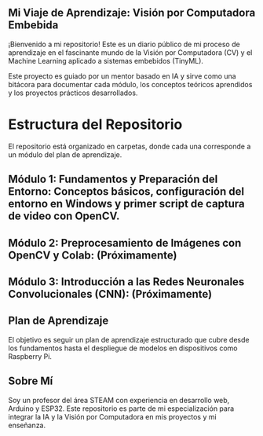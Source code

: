 ## Mi Viaje de Aprendizaje: Visión por Computadora Embebida
¡Bienvenido a mi repositorio! Este es un diario público de mi proceso de aprendizaje en el fascinante mundo de la Visión por Computadora (CV) y el Machine Learning aplicado a sistemas embebidos (TinyML).

Este proyecto es guiado por un mentor basado en IA y sirve como una bitácora para documentar cada módulo, los conceptos teóricos aprendidos y los proyectos prácticos desarrollados.

# Estructura del Repositorio
El repositorio está organizado en carpetas, donde cada una corresponde a un módulo del plan de aprendizaje.

## Módulo 1: Fundamentos y Preparación del Entorno: Conceptos básicos, configuración del entorno en Windows y primer script de captura de video con OpenCV.

## Módulo 2: Preprocesamiento de Imágenes con OpenCV y Colab: (Próximamente)

## Módulo 3: Introducción a las Redes Neuronales Convolucionales (CNN): (Próximamente)


## Plan de Aprendizaje
El objetivo es seguir un plan de aprendizaje estructurado que cubre desde los fundamentos hasta el despliegue de modelos en dispositivos como Raspberry Pi.

## Sobre Mí
Soy un profesor del área STEAM con experiencia en desarrollo web, Arduino y ESP32. Este repositorio es parte de mi especialización para integrar la IA y la Visión por Computadora en mis proyectos y mi enseñanza.
